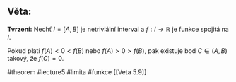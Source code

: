 ## Věta: 

**Tvrzení:** Nechť $I = [A, B]$ je netriviální interval a $f : I \to \mathbb{R}$ je funkce spojitá na $I$.

Pokud platí $f(A) < 0 < f(B)$ nebo $f(A) > 0 > f(B)$, pak existuje bod $C \in (A, B)$ takový, že $f(C) = 0$.




#theorem #lecture5 #limita #funkce 
[[Veta 5.9]]